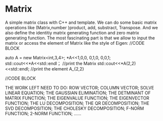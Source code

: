 # Matrix
A simple matrix class with C++ and template.
We can do some basic matrix operations like (Matrix,number )product, add, substract, Transpose. And we also define the identitiy matrix generating function and zero matrix generating function.
The most fascinating part is that we allow to input the matrix or access the element of Matrix like the style of Eigen:
//CODE BLOCK

auto A = new Matrix<int,3,4>;
*A<<1,0,0,
    0,1,0,
    0,0,1;
std::cout<<*A<<std::endl；
//print the Matrix
std::cout<<*A(2,2)<<std::endl;
//print the element A_{2,2}

//CODE BLOCK

THE WORK LEFT NEED TO DO:
ROW VECTOR;
COLUMN VECTOR;
SOLVE LINEAR EQUATION;
THE GAUSSIAN ELIMINATION;
THE DETMINANT OF MATRIX FUNCTION;
THE EIGENVALUE FUNCTION;
THE EIGENVECTOR FUNCTION;
THE LU DECOMPOSITION;
THE QR DECOMPOSITION;
THE SVD DECOMPOSITION;
THE CHOLESKY DECOMPOSITION;
F-NORM FUNCTION;
2-NORM FUNCTION;
......
